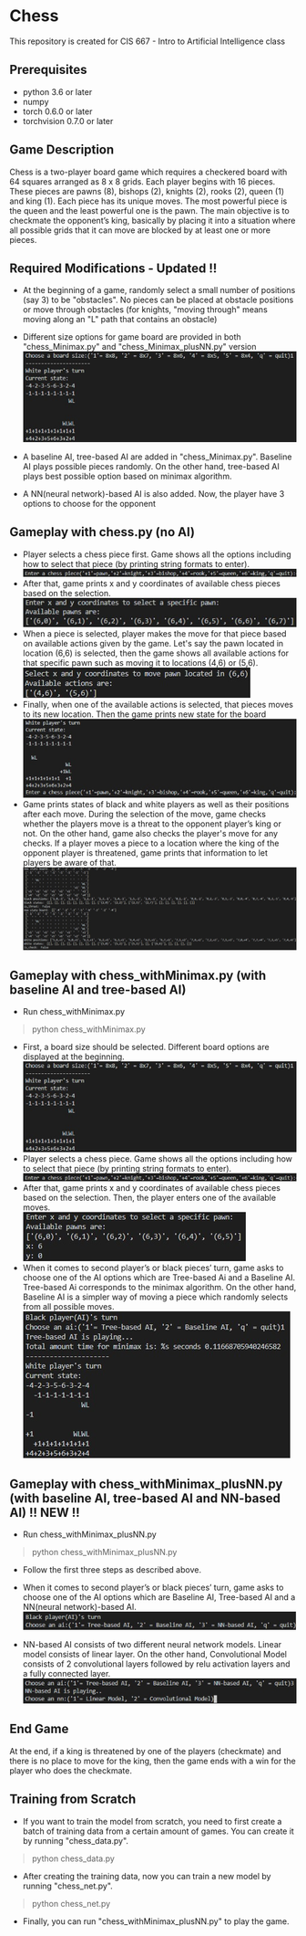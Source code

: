 # Chess

This repository is created for CIS 667 - Intro to Artificial Intelligence class

## Prerequisites
* python 3.6 or later
* numpy
* torch 0.6.0 or later
* torchvision 0.7.0 or later

## Game Description
Chess is a two-player board game which requires a checkered board with 64 squares arranged as 8 x 8 grids. Each player begins with 16 pieces. These pieces are pawns (8), bishops (2), knights (2), rooks (2), queen (1) and king (1). Each piece has its unique moves. The most powerful piece is the queen and the least powerful one is the pawn. The main objective is to checkmate the opponent’s king, basically by placing it into a situation where all possible grids that it can move are blocked by at least one or more pieces.

## Required Modifications - Updated !!
* At the beginning of a game, randomly select a small number of positions (say 3) to be "obstacles".  No pieces can be placed at obstacle positions or move through obstacles (for knights, "moving through" means moving along an "L" path that contains an obstacle)
* Different size options for game board are provided in both "chess_Minimax.py" and "chess_Minimax_plusNN.py" version
![image7](/images/7.jpg)

* A baseline AI, tree-based AI are added in "chess_Minimax.py". Baseline AI plays possible pieces randomly. On the other hand, tree-based AI plays best possible option based on minimax algorithm.
* A NN(neural network)-based AI is also added. Now, the player have 3 options to choose for the opponent 

## Gameplay with chess.py (no AI)
* Player selects a chess piece first. Game shows all the options including how to select that piece (by printing string formats to enter).
![image1](/images/1.jpg)
* After that, game prints x and y coordinates of available chess pieces based on the selection.
![image2](/images/2.jpg)
* When a piece is selected, player makes the move for that piece based on available actions given by the game. Let's say the pawn located in location (6,6) is selected, then the game shows all available actions for that specific pawn such as moving it to locations (4,6) or (5,6). 
![image3](/images/3.jpg)
* Finally, when one of the available actions is selected, that pieces moves to its new location. Then the game prints new state for the board
![image4](/images/4.jpg)
* Game prints states of black and white players as well as their positions after each move. During the selection of the move, game checks whether the players move is a threat to the opponent player’s king or not. On the other hand, game also checks the player's move for any checks. If a player moves a piece to a location where the king of the opponent player is threatened, game prints that information to let players be aware of that.
![image5](/images/5.jpg)

## Gameplay with chess_withMinimax.py (with baseline AI and tree-based AI)
* Run chess_withMinimax.py
> python chess_withMinimax.py
* First, a board size should be selected. Different board options are displayed at the beginning.   
![image8](/images/8.jpg)
* Player selects a chess piece. Game shows all the options including how to select that piece (by printing string formats to enter).   
![image1](/images/1.jpg)
* After that, game prints x and y coordinates of available chess pieces based on the selection. Then, the player enters one of the available moves.   
![image9](/images/9.jpg)
* When it comes to second player’s or black pieces’ turn, game asks to choose one of the AI options which are Tree-based Ai and a Baseline AI. Tree-based Ai corresponds to the minimax algorithm. On the other hand, Baseline AI is a simpler way of moving a piece which randomly selects from all possible moves.    
![image10](/images/10.jpg)


## Gameplay with chess_withMinimax_plusNN.py (with baseline AI, tree-based AI and NN-based AI) !! NEW !!
* Run chess_withMinimax_plusNN.py
> python chess_withMinimax_plusNN.py
* Follow the first three steps as described above.
* When it comes to second player’s or black pieces’ turn, game asks to choose one of the AI options which are Baseline AI, Tree-based AI and a NN(neural network)-based AI. 
![image11](/images/11.jpg)

* NN-based AI consists of two different neural network models. Linear model consists of linear layer. On the other hand, Convolutional Model consists of 2 convolutional layers followed by relu activation layers and a fully connected layer.    
![image12](/images/12.jpg)

## End Game
At the end, if a king is threatened by one of the players (checkmate) and there is no place to move for the king, then the game ends with a win for the player who does the checkmate. 

## Training from Scratch
* If you want to train the model from scratch, you need to first create a batch of training data from a certain amount of games. You can create it by running "chess_data.py".
> python chess_data.py
* After creating the training data, now you can train a new model by running "chess_net.py".
> python chess_net.py
* Finally, you can run "chess_withMinimax_plusNN.py" to play the game.

